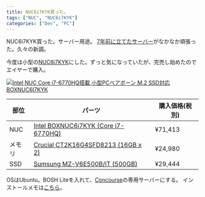 ```yaml
---
title: NUC6i7KYK買った。
tags: ["NUC", "NUC6i7KYK"]
categories: ["Dev", "PC"]
---
```


NUC6i7KYK買った。サーバー用途。
[7年前に立てたサーバー](https://blog.ik.am/entries/4)がなかなか頑張った。久々の新調。

今度は小型の[NUC6i7KYK](http://www.intel.co.jp/content/www/jp/ja/nuc/nuc-kit-nuc6i7kyk-features-configurations.html)にした。ずっと気になっていたが、完売し始めたのでエイヤーで購入。

<a href="http://www.amazon.co.jp/exec/obidos/ASIN/B01DJ9XID4/ikam-22/ref=nosim/" name="amazletlink" target="_blank"><img src="https://images-fe.ssl-images-amazon.com/images/I/51w8%2BPRErXL.jpg" alt="Intel NUC Core i7-6770HQ搭載 小型PCベアボーン M.2 SSD対応 BOXNUC6I7KYK" style="border: none;" /></a>

部位 | パーツ | 購入価格(税別)
--- | --- | ---
NUC | [Intel BOXNUC6i7KYK (Core i7-6770HQ)](http://www.amazon.co.jp/exec/obidos/ASIN/B01DJ9XID4/ikam-22/ref=nosim/) | ¥71,413
メモリ | [Crucial CT2K16G4SFD8213 (16GB x 2)](http://www.amazon.co.jp/exec/obidos/ASIN/B015YPB8ME/ikam-22/ref=nosim/) | ¥24,980
SSD | [Sumsung MZ-V6E500B/IT (500GB)](http://www.amazon.co.jp/exec/obidos/ASIN/B01NCJFP1M/ikam-22/ref=nosim/) | ¥29,444

OSはUbuntu。BOSH Liteを入れて、[Concourse](https://concourse.ci/)の専用サーバーにする。
インストールメモは[こちら](https://blog.ik.am/entries/415)。
